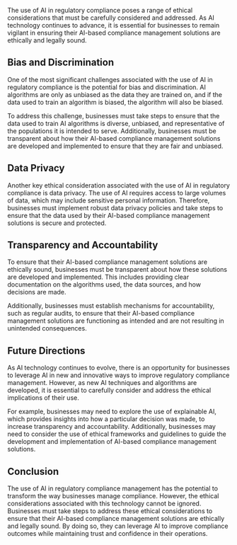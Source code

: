 
The use of AI in regulatory compliance poses a range of ethical considerations that must be carefully considered and addressed. As AI technology continues to advance, it is essential for businesses to remain vigilant in ensuring their AI-based compliance management solutions are ethically and legally sound.

Bias and Discrimination
-----------------------

One of the most significant challenges associated with the use of AI in regulatory compliance is the potential for bias and discrimination. AI algorithms are only as unbiased as the data they are trained on, and if the data used to train an algorithm is biased, the algorithm will also be biased.

To address this challenge, businesses must take steps to ensure that the data used to train AI algorithms is diverse, unbiased, and representative of the populations it is intended to serve. Additionally, businesses must be transparent about how their AI-based compliance management solutions are developed and implemented to ensure that they are fair and unbiased.

Data Privacy
------------

Another key ethical consideration associated with the use of AI in regulatory compliance is data privacy. The use of AI requires access to large volumes of data, which may include sensitive personal information. Therefore, businesses must implement robust data privacy policies and take steps to ensure that the data used by their AI-based compliance management solutions is secure and protected.

Transparency and Accountability
-------------------------------

To ensure that their AI-based compliance management solutions are ethically sound, businesses must be transparent about how these solutions are developed and implemented. This includes providing clear documentation on the algorithms used, the data sources, and how decisions are made.

Additionally, businesses must establish mechanisms for accountability, such as regular audits, to ensure that their AI-based compliance management solutions are functioning as intended and are not resulting in unintended consequences.

Future Directions
-----------------

As AI technology continues to evolve, there is an opportunity for businesses to leverage AI in new and innovative ways to improve regulatory compliance management. However, as new AI techniques and algorithms are developed, it is essential to carefully consider and address the ethical implications of their use.

For example, businesses may need to explore the use of explainable AI, which provides insights into how a particular decision was made, to increase transparency and accountability. Additionally, businesses may need to consider the use of ethical frameworks and guidelines to guide the development and implementation of AI-based compliance management solutions.

Conclusion
----------

The use of AI in regulatory compliance management has the potential to transform the way businesses manage compliance. However, the ethical considerations associated with this technology cannot be ignored. Businesses must take steps to address these ethical considerations to ensure that their AI-based compliance management solutions are ethically and legally sound. By doing so, they can leverage AI to improve compliance outcomes while maintaining trust and confidence in their operations.
